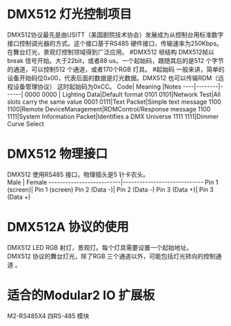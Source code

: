 # DMX512 灯光控制项目
DMX512协议最先是由USITT（美国剧院技术协会）发展成为从控制台用标准数字接口控制调光器的方式。这个接口基于RS485 硬件接口，传输速率为250Kbps。在舞台灯光，景观灯控制领域得到广泛应用。 
#DMX512 帧结构
DMX512帧以break 信号开始。大于22bit，或者88 us。一个起始码，跟随其后的是512 个字节的通道，可以控制512 个通道，或者170个RGB 灯具。 
#起始码 
一般来讲，简单的设备开始码位0x00，代表后面的数据是灯光数据。DMX512 也可以传输RDM（远程设备管理协议） 这时起始码为0xCC。 
 Code| Meaning |Notes
 ----|--------|------|
0000 0000 | Lighting Data|Default format
0101 0101|Network Test|All slots carry the same value
0001 0111|Text Packet|Simple text message
1100 1100|Remote DeviceManagement|RDMControl/Response message
1100 1111|System Information Packet|Identifies a DMX Universe
1111 1111|Dimmer Curve Select

# DMX512 物理接口
DMX512 使用RS485 接口，物理插头是5 针卡农头。  
Male                      |                    Female 
--------------------------|-----------------------------
Pin 1 (screen)| Pin 1 (screen)
Pin 2 (Data -)| Pin 2 (Data -)
Pin 3 (Data +)| Pin 3 (Data +)
# DMX512A 协议的使用
DMX512 LED RGB 射灯，景观灯。每个灯具需要设置一个起始地址。  
DMX512 协议的舞台灯光，除了RGB 三个通道以外，可能包括灯光转向的控制通道 。
# 适合的Modular2 IO 扩展板
M2-RS485X4 四RS-485 模块



